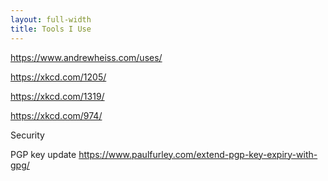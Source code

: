 ```yaml
---
layout: full-width
title: Tools I Use
---
```


https://www.andrewheiss.com/uses/



https://xkcd.com/1205/

https://xkcd.com/1319/

https://xkcd.com/974/



Security

PGP key update
https://www.paulfurley.com/extend-pgp-key-expiry-with-gpg/